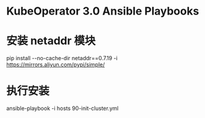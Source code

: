 # KubeOperator 3.0 Ansible Playbooks

# 安装 netaddr 模块

pip install --no-cache-dir netaddr==0.7.19 -i https://mirrors.aliyun.com/pypi/simple/

# 执行安装

ansible-playbook -i hosts 90-init-cluster.yml
